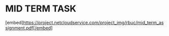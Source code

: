 # MID TERM TASK
[embed]https://project.netcloudservice.com/project_img/rbuc/mid_term_assignment.pdf[/embed]

